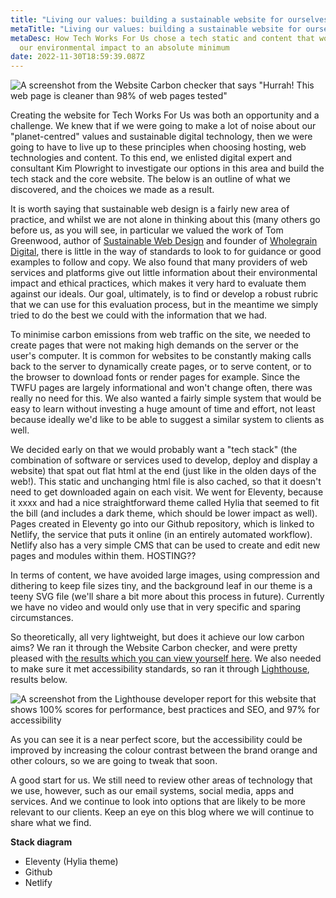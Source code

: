 ```yaml
---
title: "Living our values: building a sustainable website for ourselves"
metaTitle: "Living our values: building a sustainable website for ourselves"
metaDesc: How Tech Works For Us chose a tech static and content that would keep
  our environmental impact to an absolute minimum
date: 2022-11-30T18:59:39.087Z
---
```

![A screenshot from the Website Carbon checker that says "Hurrah! This web page is cleaner than 98% of web pages tested"](https://lh6.googleusercontent.com/5Mrdv4vsjkfbsseAlRykapof1vWV3M7luCIormVi0pkBJs6ZEkV6PrcNFgf9hlb3hyXrkYeRlX4ukNvoczrvDYoi2ohVwApWk2kN2Cu8dnNsJYL1K5ADYcNypiJC0x1BYDVF1xd2rM4UoJX47RUctCp7GSwyTDzUv99bVVKRbqlY_PQ0-trCGkNlykHXog "Results for our website from the Website Carbon checker")

Creating the website for Tech Works For Us was both an opportunity and a challenge. We knew that if we were going to make a lot of noise about our "planet-centred" values and sustainable digital technology, then we were going to have to live up to these principles when choosing hosting, web technologies and content. To this end, we enlisted digital expert and consultant Kim Plowright to investigate our options in this area and build the tech stack and the core website. The below is an outline of what we discovered, and the choices we made as a result.

It is worth saying that sustainable web design is a fairly new area of practice, and whilst we are not alone in thinking about this (many others go before us, as you will see, in particular we valued the work of Tom Greenwood, author of [Sustainable Web Design](<https://abookapart.com/products/sustainable-web-design>) and founder of [Wholegrain Digital](https://www.wholegraindigital.com), there is little in the way of standards to look to for guidance or good examples to follow and copy. We also found that many providers of web services and platforms give out little information about their environmental impact and ethical practices, which makes it very hard to evaluate them against our ideals. Our goal, ultimately, is to find or develop a robust rubric that we can use for this evaluation process, but in the meantime we simply tried to do the best we could with the information that we had.

To minimise carbon emissions from web traffic on the site, we needed to create pages that were not making high demands on the server or the user's computer. It is common for websites to be constantly making calls back to the server to dynamically create pages, or to serve content, or to the browser to download fonts or render pages for example. Since the TWFU pages are largely informational and won't change often, there was really no need for this. We also wanted a fairly simple system that would be easy to learn without investing a huge amount of time and effort, not least because ideally we'd like to be able to suggest a similar system to clients as well. 

We decided early on that we would probably want a "tech stack" (the combination of software or services used to develop, deploy and display a website) that spat out flat html at the end (just like in the olden days of the web!). This static and unchanging html file is also cached, so that it doesn't need to get downloaded again on each visit. We went for Eleventy, because it xxxx and had a nice straightforward theme called Hylia that seemed to fit the bill (and includes a dark theme, which should be lower impact as well). Pages created in Eleventy go into our Github repository, which is linked to Netlify, the service that puts it online (in an entirely automated workflow). Netlify also has a very simple CMS that can be used to create and edit new pages and modules within them. HOSTING??

In terms of content, we have avoided large images, using compression and dithering to keep file sizes tiny, and the background leaf in our theme is a teeny SVG file (we'll share a bit more about this process in future). Currently we have no video and would only use that in very specific and sparing circumstances.

So theoretically, all very lightweight, but does it achieve our low carbon aims? We ran it through the Website Carbon checker, and were pretty pleased with [the results which you can view yourself here](<https://www.websitecarbon.com/website/tech-works-for-us-netlify-app/>). We also needed to make sure it met accessibility standards, so ran it through [Lighthouse](<https://developer.chrome.com/docs/lighthouse/overview/>), results below.

![A screenshot from the Lighthouse developer report for this website that shows 100% scores for performance, best practices and SEO, and 97% for accessibility](https://lh3.googleusercontent.com/CR-G6h9CpYq7nEfsDamC99uMCV5qoYU5EDfCbccaD97MdJdGHxVepV4WpyragOShGUZKW-Fd2Zw7UVyztWu48bovYqpirV3cLmXACx1WQtDBXYkEQhFvLJ5DrZqhp0xC1FvlTJFwohQLKO8QPaod16dJdSfYXNHfWaFfvftrdahJTxlR7DKV3TOvgwDsiw "A screenshot from the Lighthouse developer report for this website")

As you can see it is a near perfect score, but the accessibility could be improved by increasing the colour contrast between the brand orange and other colours, so we are going to tweak that soon.

A good start for us. We still need to review other areas of technology that we use, however, such as our email systems, social media, apps and services. And we continue to look into options that are likely to be more relevant to our clients. Keep an eye on this blog where we will continue to share what we find.

**Stack diagram**

* Eleventy (Hylia theme)
* Github
* Netlify